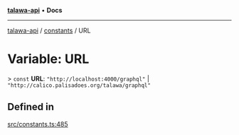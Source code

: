 [**talawa-api**](../../README.md) • **Docs**

***

[talawa-api](../../modules.md) / [constants](../README.md) / URL

# Variable: URL

\> `const` **URL**: `"http://localhost:4000/graphql"` \| `"http://calico.palisadoes.org/talawa/graphql"`

## Defined in

[src/constants.ts:485](https://github.com/PalisadoesFoundation/talawa-api/blob/5e38dbf44e47f2fc703410fad29ab5c8f7f26c77/src/constants.ts#L485)
